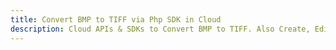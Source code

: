 ---title: Convert BMP to TIFF via Php SDK in Clouddescription: Cloud APIs & SDKs to Convert BMP to TIFF. Also Create, Edit & Render Microsoft Word & OpenOffice documents in the Cloud.---